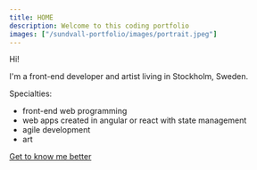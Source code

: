 ```yaml
---
title: HOME
description: Welcome to this coding portfolio
images: ["/sundvall-portfolio/images/portrait.jpeg"]
---
```


Hi!  

I'm a front-end developer and artist living in Stockholm, Sweden.

Specialties: 
- front-end web programming
- web apps created in angular or react with state management
- agile development
- art


[Get to know me better](/sundvall-portfolio/about "Get to know me better")